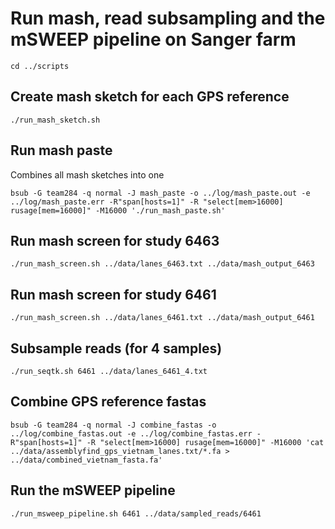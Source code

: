# Run mash, read subsampling and the mSWEEP pipeline on Sanger farm
```
cd ../scripts
```

## Create mash sketch for each GPS reference
```
./run_mash_sketch.sh
```

## Run mash paste
Combines all mash sketches into one
```
bsub -G team284 -q normal -J mash_paste -o ../log/mash_paste.out -e ../log/mash_paste.err -R"span[hosts=1]" -R "select[mem>16000] rusage[mem=16000]" -M16000 './run_mash_paste.sh'
```

## Run mash screen for study 6463
```
./run_mash_screen.sh ../data/lanes_6463.txt ../data/mash_output_6463
```

## Run mash screen for study 6461
```
./run_mash_screen.sh ../data/lanes_6461.txt ../data/mash_output_6461
```

## Subsample reads (for 4 samples)
```
./run_seqtk.sh 6461 ../data/lanes_6461_4.txt
```

## Combine GPS reference fastas
```
bsub -G team284 -q normal -J combine_fastas -o ../log/combine_fastas.out -e ../log/combine_fastas.err -R"span[hosts=1]" -R "select[mem>16000] rusage[mem=16000]" -M16000 'cat ../data/assemblyfind_gps_vietnam_lanes.txt/*.fa > ../data/combined_vietnam_fasta.fa'
```

## Run the mSWEEP pipeline
```
./run_msweep_pipeline.sh 6461 ../data/sampled_reads/6461
```